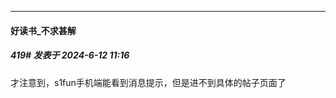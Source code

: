 ﻿
*****

####  好读书_不求甚解  
##### 419#       发表于 2024-6-12 11:16

才注意到，s1fun手机端能看到消息提示，但是进不到具体的帖子页面了


